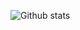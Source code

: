 ![Github stats](https://github-readme-stats.vercel.app/api?username=ArronBeale&theme=dark&show_icons=true&count_private=true)
